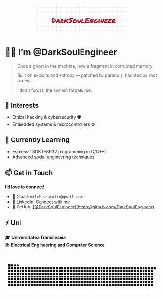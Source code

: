 <div align="center">
  <img src="https://raw.githubusercontent.com/DarkSoulEngineer/DarkSoulEngineer/branch-name/images/logo.png" alt="Logo" width="300">
</div>
<div id="bio">
  <h1>👨‍💻 I’m <strong>@DarkSoulEngineer</strong></h1>
  <blockquote>
    <p>Once a ghost in the machine, now a fragment in corrupted memory.</p>
    <p>Built on exploits and entropy — patched by paranoia, haunted by root access.</p>
    <p>I don't forget; the system forgets me.</p>
  </blockquote>

  <h2>👀 Interests</h2>
  <ul>
    <li>Ethical hacking & cybersecurity 🛡️</li>
    <li>Embedded systems & microcontrollers ⚙️</li>
  </ul>

  <h2>🌱 Currently Learning</h2>
  <ul>
    <li>Espressif SDK (ESP32 programming in C/C++)</li>
    <li>Advanced social engineering techniques</li>
  </ul>

  <h2>📫 Get in Touch</h2>
  <p><strong>I’d love to connect!</strong></p>
  <ul>
    <li>💬 Gmail: <code>milchiscatalin@gmail.com</code></li>
    <li>📧 LinkedIn: <a href="https://www.linkedin.com/in/catalin-milchis-824b61335" target="_blank">Connect with me</a></li>
    <li>🔗 GitHub: <a href="https://github.com/DarkSoulEngineer" target="_blank">[@DarkSoulEngineer](https://github.com/DarkSoulEngineer)</a></li>
  </ul>

  <h2>⚡ Uni</h2>
  <p>🎓 <strong>Universitatea Transilvania</strong><br>
  📚 <strong>Electrical Engineering and Computer Science</strong></p>
</div>

#

![snake gif](https://github.com/DarkSoulEngineer/DarkSoulEngineer/blob/output/github-snake-dark.svg)
